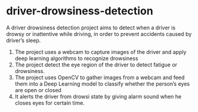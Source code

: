 # driver-drowsiness-detection
A driver drowsiness detection project aims to detect when a driver is drowsy or inattentive while driving, in order to prevent accidents caused by driver’s sleep.
1. The project uses a webcam to capture images of the driver and apply deep learning algorithms to recognize drowsiness
2. The project detect the eye region of the driver to detect fatigue or drowsiness.
3. The project uses OpenCV to gather images from a webcam and feed them into a Deep Learning model to classify whether the person’s eyes are open or closed
4. It alerts the driver from drowsi state by giving alarm sound when he closes eyes for certain time.
